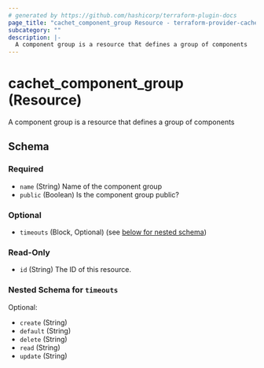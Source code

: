 ```yaml
---
# generated by https://github.com/hashicorp/terraform-plugin-docs
page_title: "cachet_component_group Resource - terraform-provider-cachet"
subcategory: ""
description: |-
  A component group is a resource that defines a group of components
---
```


# cachet_component_group (Resource)

A component group is a resource that defines a group of components



<!-- schema generated by tfplugindocs -->
## Schema

### Required

- `name` (String) Name of the component group
- `public` (Boolean) Is the component group public?

### Optional

- `timeouts` (Block, Optional) (see [below for nested schema](#nestedblock--timeouts))

### Read-Only

- `id` (String) The ID of this resource.

<a id="nestedblock--timeouts"></a>
### Nested Schema for `timeouts`

Optional:

- `create` (String)
- `default` (String)
- `delete` (String)
- `read` (String)
- `update` (String)


